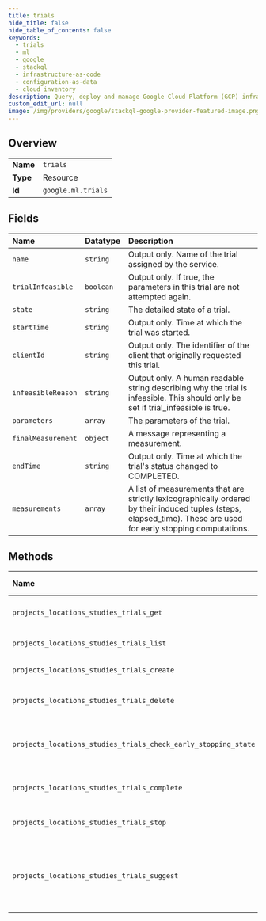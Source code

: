 ```yaml
---
title: trials
hide_title: false
hide_table_of_contents: false
keywords:
  - trials
  - ml
  - google    
  - stackql
  - infrastructure-as-code
  - configuration-as-data
  - cloud inventory
description: Query, deploy and manage Google Cloud Platform (GCP) infrastructure and resources using SQL
custom_edit_url: null
image: /img/providers/google/stackql-google-provider-featured-image.png
---
```

  
    

## Overview
<table><tbody>
<tr><td><b>Name</b></td><td><code>trials</code></td></tr>
<tr><td><b>Type</b></td><td>Resource</td></tr>
<tr><td><b>Id</b></td><td><code>google.ml.trials</code></td></tr>
</tbody></table>

## Fields
| Name | Datatype | Description |
|:-----|:---------|:------------|
| `name` | `string` | Output only. Name of the trial assigned by the service. |
| `trialInfeasible` | `boolean` | Output only. If true, the parameters in this trial are not attempted again. |
| `state` | `string` | The detailed state of a trial. |
| `startTime` | `string` | Output only. Time at which the trial was started. |
| `clientId` | `string` | Output only. The identifier of the client that originally requested this trial. |
| `infeasibleReason` | `string` | Output only. A human readable string describing why the trial is infeasible. This should only be set if trial_infeasible is true. |
| `parameters` | `array` | The parameters of the trial. |
| `finalMeasurement` | `object` | A message representing a measurement. |
| `endTime` | `string` | Output only. Time at which the trial's status changed to COMPLETED. |
| `measurements` | `array` | A list of measurements that are strictly lexicographically ordered by their induced tuples (steps, elapsed_time). These are used for early stopping computations. |
## Methods
| Name | Accessible by | Required Params | Description |
|:-----|:--------------|:----------------|:------------|
| `projects_locations_studies_trials_get` | `SELECT` | `locationsId, projectsId, studiesId, trialsId` | Gets a trial. |
| `projects_locations_studies_trials_list` | `SELECT` | `locationsId, projectsId, studiesId` | Lists the trials associated with a study. |
| `projects_locations_studies_trials_create` | `INSERT` | `locationsId, projectsId, studiesId` | Adds a user provided trial to a study. |
| `projects_locations_studies_trials_delete` | `DELETE` | `locationsId, projectsId, studiesId, trialsId` | Deletes a trial. |
| `projects_locations_studies_trials_check_early_stopping_state` | `EXEC` | `locationsId, projectsId, studiesId, trialsId` | Checks whether a trial should stop or not. Returns a long-running operation. When the operation is successful, it will contain a CheckTrialEarlyStoppingStateResponse. |
| `projects_locations_studies_trials_complete` | `EXEC` | `locationsId, projectsId, studiesId, trialsId` | Marks a trial as complete. |
| `projects_locations_studies_trials_stop` | `EXEC` | `locationsId, projectsId, studiesId, trialsId` | Stops a trial. |
| `projects_locations_studies_trials_suggest` | `EXEC` | `locationsId, projectsId, studiesId` | Adds one or more trials to a study, with parameter values suggested by AI Platform Vizier. Returns a long-running operation associated with the generation of trial suggestions. When this long-running operation succeeds, it will contain a SuggestTrialsResponse. |

